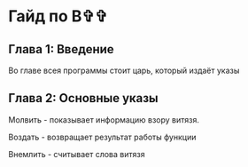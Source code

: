 # Гайд по В✞✞

## Глава 1: Введение
Во главе всея программы стоит царь, который издаёт указы

## Глава 2: Основные указы
Молвить - показывает информацию взору витязя.

Воздать - возвращает результат работы функции

Внемлить - считывает слова витязя
